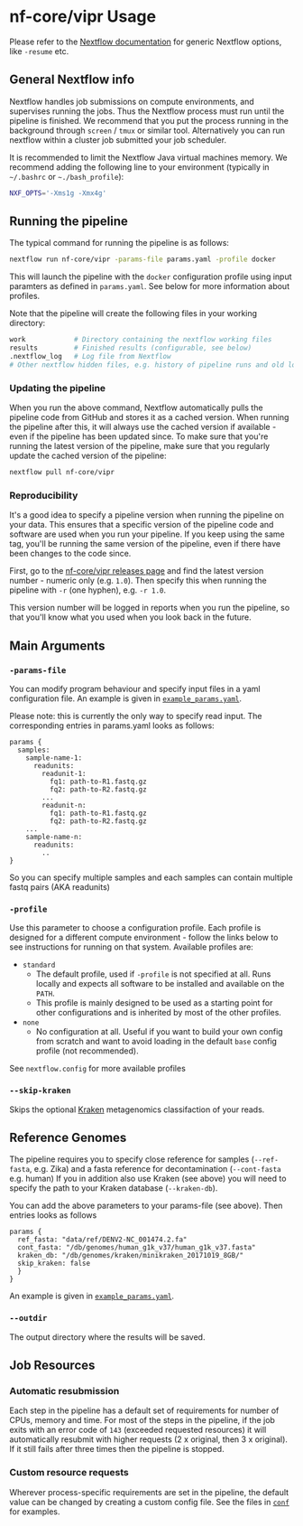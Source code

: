 # nf-core/vipr Usage

Please refer to the [Nextflow documentation](https://www.nextflow.io/docs/latest/config.html) for generic Nextflow options, like `-resume` etc.

## General Nextflow info

Nextflow handles job submissions on compute environments, and
supervises running the jobs. Thus the Nextflow process must run until
the pipeline is finished. We recommend that you put the process
running in the background through `screen` / `tmux` or similar
tool. Alternatively you can run nextflow within a cluster job
submitted your job scheduler.

It is recommended to limit the Nextflow Java virtual machines
memory. We recommend adding the following line to your environment
(typically in `~/.bashrc` or `~./bash_profile`):

```bash
NXF_OPTS='-Xms1g -Xmx4g'
```

## Running the pipeline
The typical command for running the pipeline is as follows:
```bash
nextflow run nf-core/vipr -params-file params.yaml -profile docker
```

This will launch the pipeline with the `docker` configuration profile
using input paramters as defined in `params.yaml`. See below for more
information about profiles.

Note that the pipeline will create the following files in your working directory:

```bash
work            # Directory containing the nextflow working files
results         # Finished results (configurable, see below)
.nextflow_log   # Log file from Nextflow
# Other nextflow hidden files, e.g. history of pipeline runs and old logs.
```

### Updating the pipeline

When you run the above command, Nextflow automatically pulls the
pipeline code from GitHub and stores it as a cached version. When
running the pipeline after this, it will always use the cached version
if available - even if the pipeline has been updated since. To make
sure that you're running the latest version of the pipeline, make sure
that you regularly update the cached version of the pipeline:

```bash
nextflow pull nf-core/vipr
```

### Reproducibility

It's a good idea to specify a pipeline version when running the
pipeline on your data. This ensures that a specific version of the
pipeline code and software are used when you run your pipeline. If you
keep using the same tag, you'll be running the same version of the
pipeline, even if there have been changes to the code since.

First, go to the
[nf-core/vipr releases page](https://github.com/nf-core/vipr/releases)
and find the latest version number - numeric only (e.g. `1.0`). Then
specify this when running the pipeline with `-r` (one hyphen),
e.g. `-r 1.0`.

This version number will be logged in reports when you run the
pipeline, so that you'll know what you used when you look back in the
future.


## Main Arguments

### `-params-file`

You can modify program behaviour and specify input files in a yaml
configuration file. An example is given in [`example_params.yaml`](../example_params.yaml).

Please note: this is currently the only way to specify read input.
The corresponding entries in params.yaml looks as follows:

```nextflow
params {
  samples:
    sample-name-1:
      readunits:
        readunit-1:
          fq1: path-to-R1.fastq.gz
          fq2: path-to-R2.fastq.gz
        ...
        readunit-n:
          fq1: path-to-R1.fastq.gz
          fq2: path-to-R2.fastq.gz
    ...
    sample-name-n:
      readunits:
        ..
}
```

So you can specify multiple samples and each samples can contain multiple fastq pairs (AKA readunits)


### `-profile`
Use this parameter to choose a configuration profile. Each profile is designed for a different compute environment - follow the links below to see instructions for running on that system. Available profiles are:

* `standard`
    * The default profile, used if `-profile` is not specified at all. Runs locally and expects all software to be installed and available on the `PATH`.
    * This profile is mainly designed to be used as a starting point for other configurations and is inherited by most of the other profiles.
* `none`
    * No configuration at all. Useful if you want to build your own config from scratch and want to avoid loading in the default `base` config profile (not recommended).

See `nextflow.config` for more available profiles

### `--skip-kraken`

Skips the optional [Kraken](https://ccb.jhu.edu/software/kraken/) metagenomics classifaction of your reads.



## Reference Genomes

The pipeline requires you to specify close reference for samples
(`--ref-fasta`, e.g. Zika) and a fasta reference for decontamination
(`--cont-fasta` e.g. human) If you in addition also use Kraken (see
above) you will need to specify the path to your Kraken database (`--kraken-db`).

You can add the above parameters to your params-file (see above). Then entries looks as follows
```nextflow
params {
  ref_fasta: "data/ref/DENV2-NC_001474.2.fa"
  cont_fasta: "/db/genomes/human_g1k_v37/human_g1k_v37.fasta"
  kraken_db: "/db/genomes/kraken/minikraken_20171019_8GB/"
  skip_kraken: false
  }
}
```

An example is given in [`example_params.yaml`](../example_params.yaml).

### `--outdir`
The output directory where the results will be saved.

## Job Resources
### Automatic resubmission
Each step in the pipeline has a default set of requirements for number of CPUs, memory and time. For most of the steps in the pipeline, if the job exits with an error code of `143` (exceeded requested resources) it will automatically resubmit with higher requests (2 x original, then 3 x original). If it still fails after three times then the pipeline is stopped.

### Custom resource requests
Wherever process-specific requirements are set in the pipeline, the default value can be changed by creating a custom config file. See the files in [`conf`](../conf) for examples.
